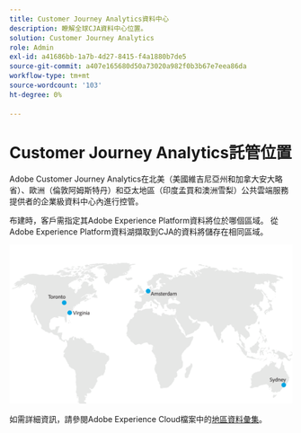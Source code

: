 ```yaml
---
title: Customer Journey Analytics資料中心
description: 瞭解全球CJA資料中心位置。
solution: Customer Journey Analytics
role: Admin
exl-id: a41686bb-1a7b-4d27-8415-f4a1880b7de5
source-git-commit: a407e165680d50a73020a982f0b3b67e7eea86da
workflow-type: tm+mt
source-wordcount: '103'
ht-degree: 0%

---
```


# Customer Journey Analytics託管位置

Adobe Customer Journey Analytics在北美（美國維吉尼亞州和加拿大安大略省）、歐洲（倫敦阿姆斯特丹）和亞太地區（印度孟買和澳洲雪梨）公共雲端服務提供者的企業級資料中心內進行控管。

布建時，客戶需指定其Adobe Experience Platform資料將位於哪個區域。 從Adobe Experience Platform資料湖擷取到CJA的資料將儲存在相同區域。

![CJA資料中心](assets/data-centers.png)

如需詳細資訊，請參閱Adobe Experience Cloud檔案中的[地區資料彙集](https://experienceleague.adobe.com/en/docs/core-services/interface/data-collection/rdc)。
